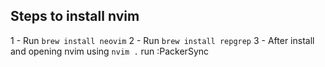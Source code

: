 ## Steps to install nvim

1 - Run `brew install neovim`
2 - Run `brew install repgrep`
3 - After install and opening nvim using `nvim .` run :PackerSync 
